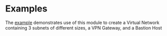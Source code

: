 # Examples
The [example](examples/main/) demonstrates use of this module to create a Virtual Network containing 3 subnets of different sizes, a VPN Gateway, and a Bastion Host
